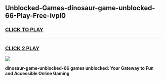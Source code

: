 
## Unblocked-Games-dinosaur-game-unblocked-66-Play-Free-ivpl0
<h3>
<a href="https://premium76.site?title=dinosaur-game-unblocked-66&ref=20A">CLICK TO PLAY</a></h3>
<hr>

<h3>
<a href="https://premium76.site?title=dinosaur-game-unblocked-66&ref=20A">CLICK 2 PLAY</a>
  
</h3>

<a href="https://premium76.site?title=dinosaur-game-unblocked-66&ref=20A"><img src="https://clearcache.store/games.png"></a>


**dinosaur-game-unblocked-66 games unblocked: Your Gateway to Fun and Accessible Online Gaming**
